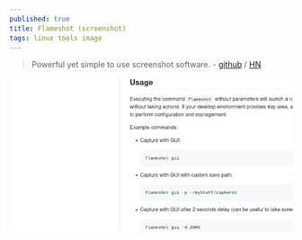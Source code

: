 ```yaml
---
published: true
title: Flameshot (screenshot)
tags: linux tools image
---
```

> Powerful yet simple to use screenshot software. - [github](https://github.com/flameshot-org/flameshot/) / [HN](https://news.ycombinator.com/item?id=26113753)

![caption](https://raw.githubusercontent.com/flameshot-org/flameshot/master/data/img/preview/animatedUsage.gif)
